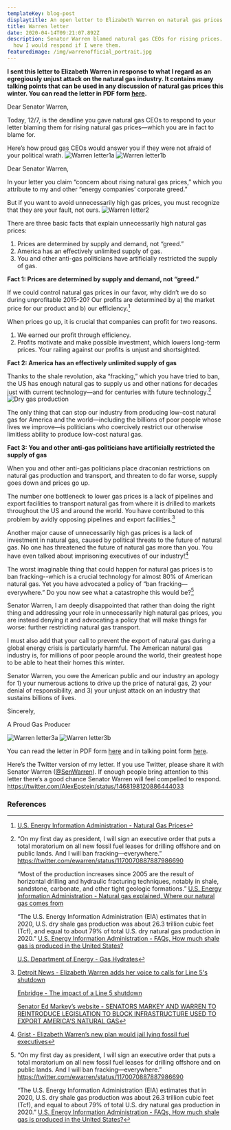 ```yaml
---
templateKey: blog-post
displaytitle: An open letter to Elizabeth Warren on natural gas prices
title: Warren letter
date: 2020-04-14T09:21:07.892Z
description: Senator Warren blamed natural gas CEOs for rising prices. Here’s
  how I would respond if I were them.
featuredimage: /img/warrenofficial_portrait.jpg
---
```

**I sent this letter to Elizabeth Warren in response to what I regard as an egregiously unjust attack on the natural gas industry. It contains many talking points that can be used in any discussion of natural gas prices this winter. You can read the letter in PDF form [here](https://industrialprogress.com/wp-content/uploads/2021/12/Warren-open-letter-signed.pdf).**

Dear Senator Warren,

Today, 12/7, is the deadline you gave natural gas CEOs to respond to your letter blaming them for rising natural gas prices—which you are in fact to blame for.

Here’s how proud gas CEOs would answer you if they were not afraid of your political wrath. 
![Warren letter1a](/img/warren01a.jpg)
![Warren letter1b](/img/warren01b.jpg)


Dear Senator Warren,

In your letter you claim “concern about rising natural gas prices,” which you attribute to my and other “energy companies’ corporate greed.”

But if you want to avoid unnecessarily high gas prices, you must recognize that they are your fault, not ours.
![Warren letter2](/img/warren02.png)

There are three basic facts that explain unnecessarily high natural gas prices:
1. Prices are determined by supply and demand, not “greed.”
2. America has an effectively unlimited supply of gas.
3. You and other anti-gas politicians have artificially restricted the supply of gas.

**Fact 1: Prices are determined by supply and demand, not “greed.”**

If we could control natural gas prices in our favor, why didn’t we do so during unprofitable 2015-20? Our profits are determined by a) the market price for our product and b) our efficiency.[^1]

When prices go up, it is crucial that companies can profit for two reasons.
1. We earned our profit through efficiency.
2. Profits motivate and make possible investment, which lowers long-term prices.
Your railing against our profits is unjust and shortsighted.

**Fact 2: America has an effectively unlimited supply of gas**

Thanks to the shale revolution, aka “fracking,” which you have tried to ban, the US has enough natural gas to supply us and other nations for decades just with current technology—and for centuries with future technology.[^2]
![Dry gas production](/img/202110_monthly_dry_shale.png)

The only thing that can stop our industry from producing low-cost natural gas for America and the world—including the billions of poor people whose lives we improve—is politicians who coercively restrict our otherwise limitless ability to produce low-cost natural gas.

**Fact 3: You and other anti-gas politicians have artificially restricted the supply of gas**

When you and other anti-gas politicians place draconian restrictions on natural gas production and transport, and threaten to do far worse, supply goes down and prices go up.

The number one bottleneck to lower gas prices is a lack of pipelines and export facilities to transport natural gas from where it is drilled to markets throughout the US and around the world. You have contributed to this problem by avidly opposing pipelines and export facilities.[^3]

Another major cause of unnecessarily high gas prices is a lack of investment in natural gas, caused by political threats to the future of natural gas. No one has threatened the future of natural gas more than you. You have even talked about imprisoning executives of our industry![^4]

The worst imaginable thing that could happen for natural gas prices is to ban fracking--which is a crucial technology for almost 80% of American natural gas. Yet you have advocated a policy of “ban fracking—everywhere.” Do you now see what a catastrophe this would be?[^5]

Senator Warren, I am deeply disappointed that rather than doing the right thing and addressing your role in unnecessarily high natural gas prices, you are instead denying it and advocating a policy that will make things far worse: further restricting natural gas transport.

I must also add that your call to prevent the export of natural gas during a global energy crisis is particularly harmful. The American natural gas industry is, for millions of poor people around the world, their greatest hope to be able to heat their homes this winter.

Senator Warren, you owe the American public and our industry an apology for 1) your numerous actions to drive up the price of natural gas, 2) your denial of responsibility, and 3) your unjust attack on an industry that sustains billions of lives.

Sincerely,

A Proud Gas Producer

![Warren letter3a](/img/warren03a.jpg)
![Warren letter3b](/img/warren03b.jpg)

You can read the letter in PDF form [here](https://industrialprogress.com/wp-content/uploads/2021/12/Warren-open-letter-signed.pdf) and in talking point form [here](https://twitter.com/AlexEpstein/status/1468198120886444033).

Here’s the Twitter version of my letter. If you use Twitter, please share it with Senator Warren ([@SenWarren](https://twitter.com/senwarren)). If enough people bring attention to this letter there’s a good chance Senator Warren will feel compelled to respond.
https://twitter.com/AlexEpstein/status/1468198120886444033



### References

[^1]: [U.S. Energy Information Administration - Natural Gas Prices](https://www.eia.gov/dnav/ng/ng_pri_sum_dcu_nus_m.htm)

[^2]:
    “On my first day as president, I will sign an executive order that puts a total moratorium on all new fossil fuel leases for drilling offshore and on public lands. And I will ban fracking—everywhere.”
    https://twitter.com/ewarren/status/1170070887887986690

    “Most of the production increases since 2005 are the result of horizontal drilling and hydraulic fracturing techniques, notably in shale, sandstone, carbonate, and other tight geologic formations.”
    [U.S. Energy Information Administration - Natural gas explained, Where our natural gas comes from](https://www.eia.gov/energyexplained/natural-gas/where-our-natural-gas-comes-from.php)

    “The U.S. Energy Information Administration (EIA) estimates that in 2020, U.S. dry shale gas production was about 26.3 trillion cubic feet (Tcf), and equal to about 79% of total U.S. dry natural gas production in 2020.”
    [U.S. Energy Information Administration - FAQs, How much shale gas is produced in the United States?](https://www.eia.gov/tools/faqs/faq.php?id=907&t=8)

    [U.S. Department of Energy - Gas Hydrates](https://www.energy.gov/fecm/science-innovation/oil-gas-research/methane-hydrate)

[^3]:
    
    [Detroit News - Elizabeth Warren adds her voice to calls for Line 5's shutdown](https://detroitnews.com/story/news/politics/2020/02/26/elizabeth-warren-calls-line-5-shutdown/4885611002/)

    [Enbridge - The impact of a Line 5 shutdown](https://www.enbridge.com/~/media/Enb/Documents/Factsheets/FS_Without_Line5_econ_impact.pdf)

    [Senator Ed Markey’s website - SENATORS MARKEY AND WARREN TO REINTRODUCE LEGISLATION TO BLOCK INFRASTRUCTURE USED TO EXPORT AMERICA'S NATURAL GAS]()

[^4]: [Grist - Elizabeth Warren’s new plan would jail lying fossil fuel executives](https://grist.org/article/elizabeth-warrens-new-plan-would-jail-lying-fossil-fuel-executives/)

[^5]:
    “On my first day as president, I will sign an executive order that puts a total moratorium on all new fossil fuel leases for drilling offshore and on public lands. And I will ban fracking—everywhere.”
    https://twitter.com/ewarren/status/1170070887887986690

    “The U.S. Energy Information Administration (EIA) estimates that in 2020, U.S. dry shale gas production was about 26.3 trillion cubic feet (Tcf), and equal to about 79% of total U.S. dry natural gas production in 2020.”
    [U.S. Energy Information Administration - FAQs, How much shale gas is produced in the United States?](https://www.eia.gov/tools/faqs/faq.php?id=907&t=8)